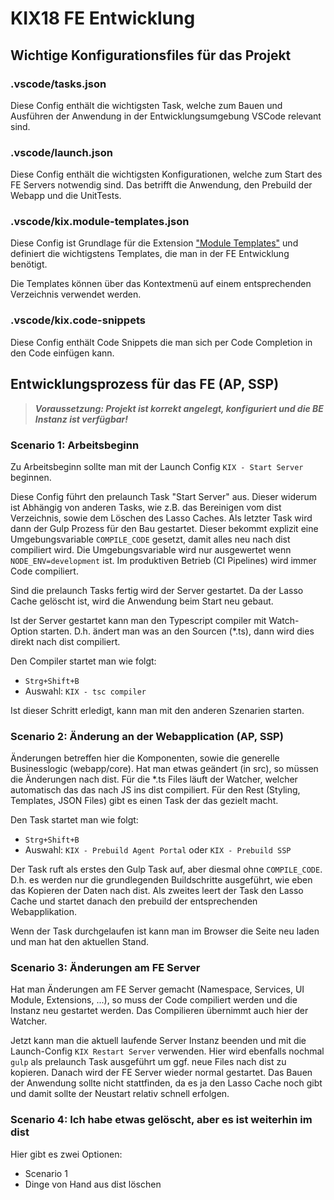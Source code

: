 # KIX18 FE Entwicklung

## Wichtige Konfigurationsfiles für das Projekt

### .vscode/tasks.json
Diese Config enthält die wichtigsten Task, welche zum Bauen und Ausführen der Anwendung in der Entwicklungsumgebung VSCode relevant sind.

### .vscode/launch.json
Diese Config enthält die wichtigsten Konfigurationen, welche zum Start des FE Servers notwendig sind. Das betrifft die Anwendung, den Prebuild der Webapp und die UnitTests.

### .vscode/kix.module-templates.json
Diese Config ist Grundlage für die Extension ["Module Templates"](https://marketplace.visualstudio.com/items?itemName=asbjornh.vscode-module-templates) und definiert die wichtigstens Templates, die man in der FE Entwicklung benötigt.

Die Templates können über das Kontextmenü auf einem entsprechenden Verzeichnis verwendet werden.

### .vscode/kix.code-snippets
Diese Config enthält Code Snippets die man sich per Code Completion in den Code einfügen kann.

## Entwicklungsprozess für das FE (AP, SSP)

>***Voraussetzung: Projekt ist korrekt angelegt, konfiguriert und die BE Instanz ist verfügbar!***

### Scenario 1: Arbeitsbeginn

Zu Arbeitsbeginn sollte man mit der Launch Config `KIX - Start Server` beginnen.

Diese Config führt den prelaunch Task "Start Server" aus. Dieser widerum ist Abhängig von anderen Tasks, wie z.B. das Bereinigen vom dist Verzeichnis, sowie dem Löschen des Lasso Caches. Als letzter Task wird dann der Gulp Prozess für den Bau gestartet. Dieser bekommt explizit eine Umgebungsvariable `COMPILE_CODE` gesetzt, damit alles neu nach dist compiliert wird. Die Umgebungsvariable wird nur ausgewertet wenn `NODE_ENV=development` ist. Im produktiven Betrieb (CI Pipelines) wird immer Code compiliert.

Sind die prelaunch Tasks fertig wird der Server gestartet. Da der Lasso Cache gelöscht ist, wird die Anwendung beim Start neu gebaut.

Ist der Server gestartet kann man den Typescript compiler mit Watch-Option starten. D.h. ändert man was an den Sourcen (*.ts), dann wird dies direkt nach dist compiliert.

Den Compiler startet man wie folgt:
* `Strg+Shift+B`
* Auswahl: `KIX - tsc compiler`

Ist dieser Schritt erledigt, kann man mit den anderen Szenarien starten.

### Scenario 2: Änderung an der Webapplication (AP, SSP)

Änderungen betreffen hier die Komponenten, sowie die generelle Businesslogic (webapp/core).
Hat man etwas geändert (in src), so müssen die Änderungen nach dist. Für die *.ts Files läuft der Watcher, welcher automatisch das das nach JS ins dist compiliert. Für den Rest (Styling, Templates, JSON Files) gibt es einen Task der das gezielt macht.

Den Task startet man wie folgt:
* `Strg+Shift+B`
* Auswahl: `KIX - Prebuild Agent Portal` oder `KIX - Prebuild SSP`

Der Task ruft als erstes den Gulp Task auf, aber diesmal ohne `COMPILE_CODE`. D.h. es werden nur die grundlegenden Buildschritte ausgeführt, wie eben das Kopieren der Daten nach dist.
Als zweites leert der Task den Lasso Cache und startet danach den prebuild der entsprechenden Webapplikation.

Wenn der Task durchgelaufen ist kann man im Browser die Seite neu laden und man hat den aktuellen Stand.

### Scenario 3: Änderungen am FE Server

Hat man Änderungen am FE Server gemacht (Namespace, Services, UI Module, Extensions, ...), so muss der Code compiliert werden und die Instanz neu gestartet werden. Das Compilieren übernimmt auch hier der Watcher.

Jetzt kann man die aktuell laufende Server Instanz beenden und mit die Launch-Config `KIX Restart Server` verwenden. Hier wird ebenfalls nochmal `gulp` als prelaunch Task ausgeführt um ggf. neue Files nach dist zu kopieren. Danach wird der FE Server wieder normal gestartet. Das Bauen der Anwendung sollte nicht stattfinden, da es ja den Lasso Cache noch gibt und damit sollte der Neustart relativ schnell erfolgen.

### Scenario 4: Ich habe etwas gelöscht, aber es ist weiterhin im dist

Hier gibt es zwei Optionen:
* Scenario 1
* Dinge von Hand aus dist löschen